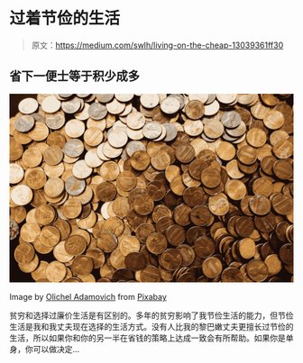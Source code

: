 # 过着节俭的生活

> 原文：<https://medium.com/swlh/living-on-the-cheap-13039361ff30>

## 省下一便士等于积少成多

![](img/bec9876c093e12367af1d34ce29a112e.png)

Image by [Olichel Adamovich](https://pixabay.com/users/Olichel-529835/?utm_source=link-attribution&utm_medium=referral&utm_campaign=image&utm_content=912716) from [Pixabay](https://pixabay.com/?utm_source=link-attribution&utm_medium=referral&utm_campaign=image&utm_content=912716)

贫穷和选择过廉价生活是有区别的。多年的贫穷影响了我节俭生活的能力，但节俭生活是我和我丈夫现在选择的生活方式。没有人比我的黎巴嫩丈夫更擅长过节俭的生活，所以如果你和你的另一半在省钱的策略上达成一致会有所帮助。如果你是单身，你可以做决定…